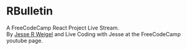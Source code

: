 # RBulletin
A FreeCodeCamp React Project Live Stream.  
By [Jesse R Weigel](https://github.com/JesseRWeigel) and Live Coding with Jesse at the FreeCodeCamp youtube page.  